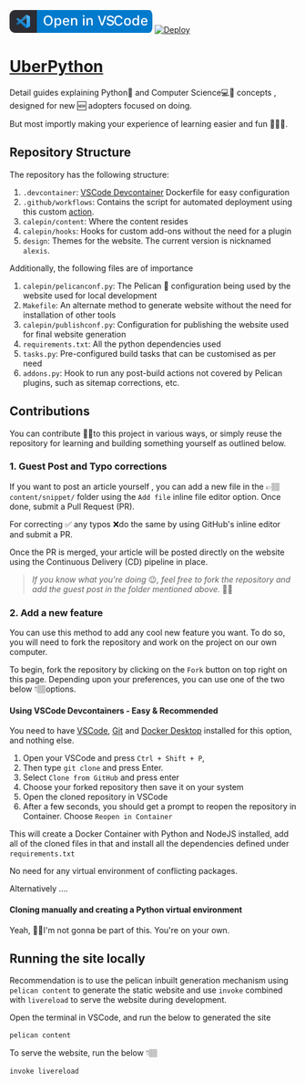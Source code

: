 [![Open in VSCode](resources/ovs.svg)](https://open.vscode.dev/UberPython/UberPython)
[![Deploy](https://github.com/UberPython/UberPython/actions/workflows/workflow.yml/badge.svg)](https://github.com/UberPython/UberPython/actions/workflows/workflow.yml)

# [UberPython](https://uberpython.com)
Detail guides explaining Python🐍 and Computer Science💻🧪 concepts , designed for new 🆕 adopters focused on doing. 

But most importly making your experience of learning easier and fun 🎉🎈😁. 

## Repository Structure

The repository has the following structure:

1. `.devcontainer`: [VSCode Devcontainer](https://code.visualstudio.com/docs/remote/containers) Dockerfile for easy configuration
2. `.github/workflows`: Contains the script for automated deployment using this custom [action](https://github.com/justgoodin/pelican-build-deploy-anywhere).
3. `calepin/content`: Where the content resides
4. `calepin/hooks`: Hooks for custom add-ons without the need for a plugin
5. `design`: Themes for the website. The current version is nicknamed `alexis`.


Additionally, the following files are of importance

1. `calepin/pelicanconf.py`: The Pelican 🦢 configuration being used by the website used for local development
2. `Makefile`: An alternate method to generate website without the need for installation of other tools
3. `calepin/publishconf.py`: Configuration for publishing the website used for final website generation
4. `requirements.txt`: All the python dependencies used
5. `tasks.py`: Pre-configured build tasks that can be customised as per need
6. `addons.py`: Hook to run any post-build actions not covered by Pelican plugins, such as sitemap corrections, etc.

## Contributions

You can contribute 🤝🏽to this project in various ways, or simply reuse the repository for learning and building something yourself as outlined below.

### 1. Guest Post and Typo corrections

If you want to post an article yourself , you can add a new file in the 👉🏽 `content/snippet/` folder using the `Add file` inline file editor option.  Once done, submit a Pull Request (PR). 

For correcting ✅ any typos ❌do the same by using GitHub's inline editor and submit a PR. 

Once the PR is merged, your article will be posted directly on the website using the Continuous Delivery (CD) pipeline in place. 

> *If you know what you're doing* 😉*, feel free to fork the repository and add the guest post in the folder mentioned above.* ☝🏽

### 2. Add a new feature

You can use this method to add any cool new feature you want. To do so, you will need to fork the repository and work on the project on our own computer. 

To begin, fork the repository by clicking on the `Fork` button on top right on this page.  Depending upon your preferences, you can use one of the two below 👇🏽options.

#### Using VSCode Devcontainers - Easy & Recommended

You need to have [VSCode](https://code.visualstudio.com/download), [Git](https://git-scm.com/) and [Docker Desktop](https://www.docker.com/products/docker-desktop) installed for this option, and nothing else.

1. Open your VSCode and press `Ctrl + Shift + P`, 
2. Then type `git clone` and press Enter. 
3. Select `Clone from GitHub` and press enter
4. Choose  your forked repository then save it on your system
5. Open the cloned repository in VSCode
6. After a few seconds, you should get a prompt to reopen the repository in Container. Choose `Reopen in Container`

This will create a Docker Container with Python and NodeJS installed, add all of the cloned files in that and install all the dependencies defined under `requirements.txt`

No need for any virtual environment of conflicting packages. 

Alternatively ....

#### Cloning manually and creating a Python virtual environment

Yeah, 🤕😐I'm not gonna be part of this.  You're on your own.

## Running the site locally

Recommendation is to use the pelican inbuilt generation mechanism using `pelican content` to generate the static website and use `invoke` combined with `livereload` to serve the website during development. 

Open the terminal in VSCode, and run the below to generated the site

```bash
pelican content
```

To serve the website, run the below 👇🏽

```bash
invoke livereload
```
